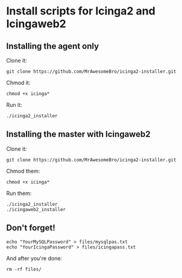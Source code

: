 # Install scripts for **Icinga2** and **Icingaweb2**

## Installing the agent only

Clone it:

    git clone https://github.com/MrAwesomeBro/icinga2-installer.git

Chmod it:

    chmod +x icinga*

Run it:

    ./icinga2_installer

## Installing the master with Icingaweb2

Clone it:

    git clone https://github.com/MrAwesomeBro/icinga2-installer.git

Chmod them:

    chmod +x icinga*

Run them:

    ./icinga2_installer
    ./icingaweb2_installer

## Don't forget!

    echo "YourMySQLPassword" > files/mysqlpas.txt
    echo "YourIcingaPassword" > files/icingapass.txt

And after you're done:

    rm -rf files/


